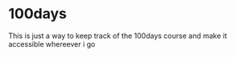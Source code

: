 # 100days

This is just a way to keep track of the 100days course and make it accessible whereever i go
